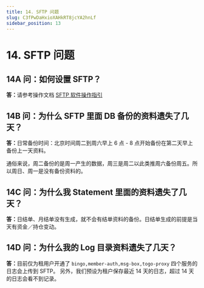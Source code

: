 ```yaml
---
title: 14. SFTP 问题
slug: C3fPwDaHxioXAHkRT8jcYA2hnLf
sidebar_position: 13
---
```



# 14. SFTP 问题

## 14A 问：如何设置 SFTP？

<b>答：</b>请参考操作文档 [SFTP 软件操作指引](./VoMUwGS2UiUsg7kciaacGKyhnjb)

## 14B 问：为什么 SFTP 里面 DB 备份的资料遗失了几天？

<b>答：</b>日常备份时间：北京时间周二到周六早上 6 点 - 8 点开始备份在第二天早上备份上一天资料。

通俗来说，周二备份的是周一产生的数据，周三是周二以此类推周六备份周五。所以周日、周一是没有备份资料的。

## 14C 问：为什么我 Statement 里面的资料遗失了几天？ 

<b>答：</b>日结单、月结单没有生成，就不会有结单资料的备份。日结单生成的前提是当天有资金／持仓变动。

## 14D 问：为什么我的 Log 目录资料遗失了几天？ 

<b>答：</b>目前仅为租用户开通了 `bingo,member-auth,msg-box,togo-proxy` 四个服务的日志会上传到 SFTP。
另外，我们预设为租户保存最近 14 天的日志，超过 14 天的日志会看不到记录。

